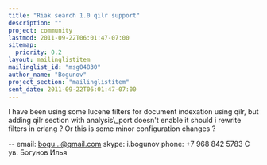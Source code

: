 ```yaml
---
title: "Riak search 1.0 qilr support"
description: ""
project: community
lastmod: 2011-09-22T06:01:47-07:00
sitemap:
  priority: 0.2
layout: mailinglistitem
mailinglist_id: "msg04830"
author_name: "Bogunov"
project_section: "mailinglistitem"
sent_date: 2011-09-22T06:01:47-07:00
---
```



I have been using some lucene filters for document indexation using qilr,
but adding qilr section with analysis\\_port doesn't enable it should i
rewrite filters in erlang ?
Or this is some minor configuration changes ?

-- 
email: bogu...@gmail.com
skype: i.bogunov
phone: +7 968 842 5783
C ув. Богунов Илья
